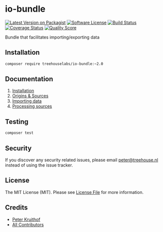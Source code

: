 io-bundle
=========

[![Latest Version on Packagist][ico-version]][link-packagist]
[![Software License][ico-license]](LICENSE.md)
[![Build Status][ico-travis]][link-travis]
[![Coverage Status][ico-scrutinizer]][link-scrutinizer]
[![Quality Score][ico-code-quality]][link-code-quality]

Bundle that facilitates importing/exporting data

## Installation

```sh
composer require treehouselabs/io-bundle:~2.0
```

## Documentation

1. [Installation][installation]
2. [Origins & Sources][origins-sources]
3. [Importing data][importing]
4. [Processing sources][processing]

[installation]:    /docs/01-installation.md
[origins-sources]: /docs/02-origins-sources.md
[importing]:       /docs/03-importing.md
[processing]:      /docs/04-processing.md


## Testing

``` bash
composer test
```

## Security

If you discover any security related issues, please email peter@treehouse.nl instead of using the issue tracker.


## License

The MIT License (MIT). Please see [License File](LICENSE.md) for more information.


## Credits

- [Peter Kruithof][link-author]
- [All Contributors][link-contributors]


[ico-version]: https://img.shields.io/packagist/v/treehouselabs/io-bundle.svg?style=flat-square
[ico-license]: https://img.shields.io/badge/license-MIT-brightgreen.svg?style=flat-square
[ico-travis]: https://img.shields.io/travis/treehouselabs/io-bundle.svg?style=flat-square
[ico-scrutinizer]: https://img.shields.io/scrutinizer/coverage/g/treehouselabs/io-bundle.svg?style=flat-square
[ico-code-quality]: https://img.shields.io/scrutinizer/g/treehouselabs/io-bundle.svg?style=flat-square
[ico-downloads]: https://img.shields.io/packagist/dt/treehouselabs/io-bundle.svg?style=flat-square

[link-packagist]: https://packagist.org/packages/treehouselabs/io-bundle
[link-travis]: https://travis-ci.org/treehouselabs/io-bundle
[link-scrutinizer]: https://scrutinizer-ci.com/g/treehouselabs/io-bundle/code-structure
[link-code-quality]: https://scrutinizer-ci.com/g/treehouselabs/io-bundle
[link-downloads]: https://packagist.org/packages/treehouselabs/io-bundle
[link-author]: https://github.com/treehouselabs
[link-contributors]: ../../contributors
